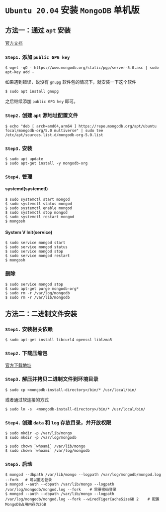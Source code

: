 # `Ubuntu 20.04` 安装 `MongoDB` 单机版

## 方法一：通过 `apt` 安装

[官方文档](https://docs.mongodb.com/v5.0/tutorial/install-mongodb-on-ubuntu/#install-mongodb-community-edition)

### `Step1.` 添加 `public GPG key`

```shell
$ wget -qO - https://www.mongodb.org/static/pgp/server-5.0.asc | sudo apt-key add -
```

如果遇到错误，说没有 `gnupg` 软件包的情况下，就安装一下这个软件

```shell
$ sudo apt install gnupg
```

之后继续添加 `public GPG key` 即可。

### `Step2.` 创建 `apt` 源地址配置文件

```shell
$ echo "deb [ arch=amd64,arm64 ] https://repo.mongodb.org/apt/ubuntu focal/mongodb-org/5.0 multiverse" | sudo tee /etc/apt/sources.list.d/mongodb-org-5.0.list
```

### `Step3.` 安装

```shell
$ sudo apt update
$ sudo apt-get install -y mongodb-org
```

### `Step4.` 管理

#### systemd(systemctl)

```shell
$ sudo systemctl start mongod
$ sudo systemctl status mongod
$ sudo systemctl enable mongod
$ sudo systemctl stop mongod
$ sudo systemctl restart mongod
$ mongosh
```

#### System V Init(service)

```shell
$ sudo service mongod start
$ sudo service mongod status
$ sudo service mongod stop
$ sudo service mongod restart
$ mongosh
```

### 删除

```shell
$ sudo service mongod stop
$ sudo apt-get purge mongodb-org*
$ sudo rm -r /var/log/mongodb
$ sudo rm -r /var/lib/mongodb
```

## 方法二：二进制文件安装

### `Step1.` 安装相关依赖

```shell
$ sudo apt-get install libcurl4 openssl liblzma5
```

### `Step2.` 下载压缩包

[官方下载地址](https://www.mongodb.com/try/download/community?tck=docs_server)

### `Step3.` 解压并拷贝二进制文件到环境目录

```shell
$ sudo cp <mongodb-install-directory>/bin/* /usr/local/bin/
```

或者通过软连接的方式

```shell
$ sudo ln -s  <mongodb-install-directory>/bin/* /usr/local/bin/
```

### `Step4.` 创建 `data` 和 `log` 存放目录，并开放权限

```shell
$ sudo mkdir -p /var/lib/mongo
$ sudo mkdir -p /var/log/mongodb

$ sudo chown `whoami` /var/lib/mongo
$ sudo chown `whoami` /var/log/mongodb
```

### `Step5.` 启动

```shell
$ mongod --dbpath /var/lib/mongo --logpath /var/log/mongodb/mongod.log --fork   # 可以匿名登录
$ mongod --auth --dbpath /var/lib/mongo --logpath /var/log/mongodb/mongod.log --fork    # 需要密码登录
$ mongod --auth --dbpath /var/lib/mongo --logpath /var/log/mongodb/mongod.log --fork --wiredTigerCacheSizeGB 2    # 配置MongoDB占用内存为2GB
```
